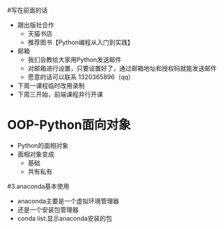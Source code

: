 #写在前面的话
- 跟出版社合作
    - 天猫书店
    - 推荐图书【Python编程从入门到实践】
- 邮箱
    - 我们会教给大家用Python发送邮件
    - 对邮箱进行设置，只要设置好了，通过邮箱地址和授权码就能发送邮件
    - 愿意的话可以联系 1320365896（qq）
- 下周一课程临时改用录制
- 下周三开始，前端课程并行开课

# OOP-Python面向对象
- Python的面相对象
- 面相对象变成
    - 基础
    - 共有私有
    
 #3.anaconda基本使用
 - anaconda主要是一个虚拟环境管理器
 - 还是一个安装包管理器
 - conda list:显示anaconda安装的包
 
